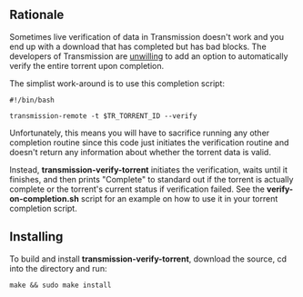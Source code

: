 ## Rationale

Sometimes live verification of data in Transmission doesn't work and you end up with a download that has completed but has bad blocks. The developers of Transmission are [unwilling](https://trac.transmissionbt.com/ticket/4649) to add an option to automatically verify the entire torrent upon completion.

The simplist work-around is to use this completion script:

    #!/bin/bash

    transmission-remote -t $TR_TORRENT_ID --verify

Unfortunately, this means you will have to sacrifice running any other completion routine since this code just initiates the verification routine and doesn't return any information about whether the torrent data is valid.

Instead, **transmission-verify-torrent** initiates the verification, waits until it finishes, and then prints "Complete" to standard out if the torrent is actually complete or the torrent's current status if verification failed. See the **verify-on-completion.sh** script for an example on how to use it in your torrent completion script.

## Installing

To build and install **transmission-verify-torrent**, download the source, cd into the directory and run:

    make && sudo make install

